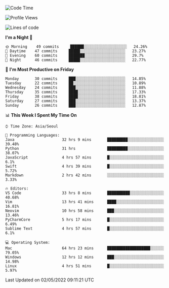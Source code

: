 <!--START_SECTION:waka-->
![Code Time](http://img.shields.io/badge/Code%20Time-366%20hrs%2011%20mins-blue)

![Profile Views](http://img.shields.io/badge/Profile%20Views-3-blue)

![Lines of code](https://img.shields.io/badge/From%20Hello%20World%20I%27ve%20Written-1%20Million%20lines%20of%20code-blue)

**I'm a Night 🦉** 

```text
🌞 Morning    49 commits     ██████░░░░░░░░░░░░░░░░░░░   24.26% 
🌆 Daytime    47 commits     █████░░░░░░░░░░░░░░░░░░░░   23.27% 
🌃 Evening    60 commits     ███████░░░░░░░░░░░░░░░░░░   29.7% 
🌙 Night      46 commits     █████░░░░░░░░░░░░░░░░░░░░   22.77%

```
📅 **I'm Most Productive on Friday** 

```text
Monday       30 commits     ███░░░░░░░░░░░░░░░░░░░░░░   14.85% 
Tuesday      22 commits     ██░░░░░░░░░░░░░░░░░░░░░░░   10.89% 
Wednesday    24 commits     ███░░░░░░░░░░░░░░░░░░░░░░   11.88% 
Thursday     35 commits     ████░░░░░░░░░░░░░░░░░░░░░   17.33% 
Friday       38 commits     ████░░░░░░░░░░░░░░░░░░░░░   18.81% 
Saturday     27 commits     ███░░░░░░░░░░░░░░░░░░░░░░   13.37% 
Sunday       26 commits     ███░░░░░░░░░░░░░░░░░░░░░░   12.87%

```


📊 **This Week I Spent My Time On** 

```text
⌚︎ Time Zone: Asia/Seoul

💬 Programming Languages: 
Java                     32 hrs 9 mins       █████████░░░░░░░░░░░░░░░░   39.48% 
Python                   31 hrs              █████████░░░░░░░░░░░░░░░░   38.07% 
JavaScript               4 hrs 57 mins       █░░░░░░░░░░░░░░░░░░░░░░░░   6.1% 
Swift                    4 hrs 39 mins       █░░░░░░░░░░░░░░░░░░░░░░░░   5.72% 
Markdown                 2 hrs 42 mins       ░░░░░░░░░░░░░░░░░░░░░░░░░   3.33%

🔥 Editors: 
VS Code                  33 hrs 8 mins       ██████████░░░░░░░░░░░░░░░   40.68% 
Vim                      13 hrs 41 mins      ████░░░░░░░░░░░░░░░░░░░░░   16.81% 
Neovim                   10 hrs 58 mins      ███░░░░░░░░░░░░░░░░░░░░░░   13.46% 
PyCharmCore              5 hrs 17 mins       █░░░░░░░░░░░░░░░░░░░░░░░░   6.49% 
Sublime Text             4 hrs 57 mins       █░░░░░░░░░░░░░░░░░░░░░░░░   6.1%

💻 Operating System: 
Mac                      64 hrs 23 mins      ███████████████████░░░░░░   79.05% 
Windows                  12 hrs 12 mins      ███░░░░░░░░░░░░░░░░░░░░░░   14.98% 
Linux                    4 hrs 51 mins       █░░░░░░░░░░░░░░░░░░░░░░░░   5.97%

```


 Last Updated on 02/05/2022 09:11:21 UTC
<!--END_SECTION:waka-->
